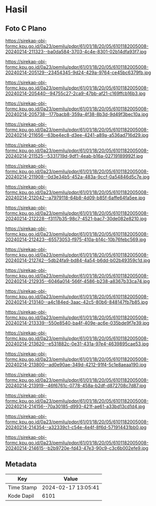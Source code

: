 # Hasil

## Foto C Plano

https://sirekap-obj-formc.kpu.go.id/0a23/pemilu/pdpr/61/01/18/20/05/6101182005008-20240214-211323--ba0da584-3703-4c4e-8301-02b14dfa93f7.jpg

https://sirekap-obj-formc.kpu.go.id/0a23/pemilu/pdpr/61/01/18/20/05/6101182005008-20240214-205129--23454345-9d24-429a-9764-ce45bc6379fb.jpg

https://sirekap-obj-formc.kpu.go.id/0a23/pemilu/pdpr/61/01/18/20/05/6101182005008-20240214-205440--94755c27-2ca9-47bb-af21-c169ffcb16b3.jpg

https://sirekap-obj-formc.kpu.go.id/0a23/pemilu/pdpr/61/01/18/20/05/6101182005008-20240214-205738--177bacb8-359a-4f38-8b3d-9d49f3bec10a.jpg

https://sirekap-obj-formc.kpu.go.id/0a23/pemilu/pdpr/61/01/18/20/05/6101182005008-20240214-211656--63be4ec8-d3ee-4241-a89a-a536ad716d29.jpg

https://sirekap-obj-formc.kpu.go.id/0a23/pemilu/pdpr/61/01/18/20/05/6101182005008-20240214-211525--5331719d-9df1-4eab-b16a-02719189992f.jpg

https://sirekap-obj-formc.kpu.go.id/0a23/pemilu/pdpr/61/01/18/20/05/6101182005008-20240214-211908--0d3e34b5-452a-483a-9ccf-0a54846d5c7e.jpg

https://sirekap-obj-formc.kpu.go.id/0a23/pemilu/pdpr/61/01/18/20/05/6101182005008-20240214-212042--a7979118-64b8-4d09-b85f-6affe64fa5ee.jpg

https://sirekap-obj-formc.kpu.go.id/0a23/pemilu/pdpr/61/01/18/20/05/6101182005008-20240214-212228--f3117b35-98c7-4521-bac7-30de082e8210.jpg

https://sirekap-obj-formc.kpu.go.id/0a23/pemilu/pdpr/61/01/18/20/05/6101182005008-20240214-212423--65573053-f975-410a-b14c-10b76febc569.jpg

https://sirekap-obj-formc.kpu.go.id/0a23/pemilu/pdpr/61/01/18/20/05/6101182005008-20240214-212742--5db24fa9-bd84-4a54-b6dd-b02b49359c1d.jpg

https://sirekap-obj-formc.kpu.go.id/0a23/pemilu/pdpr/61/01/18/20/05/6101182005008-20240214-212935--6046a014-566f-4586-b238-a8367b33ca74.jpg

https://sirekap-obj-formc.kpu.go.id/0a23/pemilu/pdpr/61/01/18/20/05/6101182005008-20240214-213140--a4c184ed-3aac-42c5-80b6-848147fb7b85.jpg

https://sirekap-obj-formc.kpu.go.id/0a23/pemilu/pdpr/61/01/18/20/05/6101182005008-20240214-213339--550e8540-ba4f-409e-ac6e-035bde9f7e39.jpg

https://sirekap-obj-formc.kpu.go.id/0a23/pemilu/pdpr/61/01/18/20/05/6101182005008-20240214-213620--e531882c-0e31-431a-97e4-4639895cae53.jpg

https://sirekap-obj-formc.kpu.go.id/0a23/pemilu/pdpr/61/01/18/20/05/6101182005008-20240214-213800--ad0e90ae-349d-4212-91f4-5c1e8aeaa190.jpg

https://sirekap-obj-formc.kpu.go.id/0a23/pemilu/pdpr/61/01/18/20/05/6101182005008-20240214-213919--46f6761c-0778-458a-b2df-d872708c7d87.jpg

https://sirekap-obj-formc.kpu.go.id/0a23/pemilu/pdpr/61/01/18/20/05/6101182005008-20240214-214156--70a30185-d993-421f-ae61-a33bd13cd1d4.jpg

https://sirekap-obj-formc.kpu.go.id/0a23/pemilu/pdpr/61/01/18/20/05/6101182005008-20240214-214354--a32339c1-c54e-4e4f-8f6d-571914431bb0.jpg

https://sirekap-obj-formc.kpu.go.id/0a23/pemilu/pdpr/61/01/18/20/05/6101182005008-20240214-214615--b2b9720e-fd43-47e3-90c9-c3c6b002efe9.jpg


## Metadata

| Key        | Value               |
| ---------- | ------------------- |
| Time Stamp | 2024-02-17 13:05:41 |
| Kode Dapil | 6101                |




